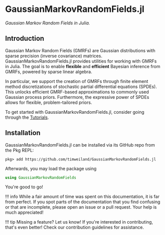 # GaussianMarkovRandomFields.jl

*Gaussian Markov Random Fields in Julia.*

## Introduction
Gaussian Markov Random Fields (GMRFs) are Gaussian distributions with sparse
precision (inverse covariance) matrices.
GaussianMarkovRandomFields.jl provides utilities for working with GMRFs in Julia.
The goal is to enable **flexible** and **efficient** Bayesian inference from
GMRFs, powered by sparse linear algebra.

In particular, we support the creation of GMRFs through finite element method
discretizations of stochastic partial differential equations (SPDEs).
This unlocks efficient GMRF-based approximations to commonly used Gaussian
process priors.
Furthermore, the expressive power of SPDEs allows for flexible, problem-tailored
priors.

To get started with GaussianMarkovRandomFields.jl, consider going through the [Tutorials](@ref).

## Installation
GaussianMarkovRandomFields.jl can be installed via its GitHub repo from the Pkg REPL:

```
pkg> add https://github.com/timweiland/GaussianMarkovRandomFields.jl
```

Afterwards, you may load the package using

```julia
using GaussianMarkovRandomFields
```

You're good to go!

!!! info
    While a fair amount of time was spent on this documentation, it is far from
    perfect. 
    If you spot parts of the documentation that you find confusing or that are
    incomplete, please open an issue or a pull request.
    Your help is much appreciated!

!!! tip
    Missing a feature?
    Let us know!
    If you're interested in contributing, that's even better!
    Check our contribution guidelines for assistance.

